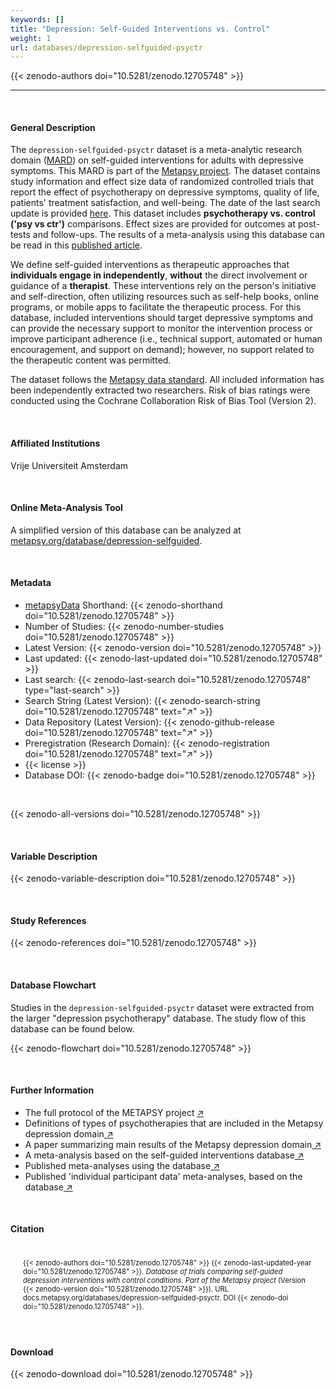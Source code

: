 ```yaml
---
keywords: []
title: "Depression: Self-Guided Interventions vs. Control"
weight: 1
url: databases/depression-selfguided-psyctr
---
```

{{< zenodo-authors doi="10.5281/zenodo.12705748" >}}

***

<br>

#### General Description

The `depression-selfguided-psyctr` dataset is a meta-analytic research domain ([MARD](https://docs.metapsy.org/uploads/ebmental-2022-300509.pdf)) on self-guided interventions for adults with depressive symptoms. This MARD is part of the  [Metapsy project](https://www.metapsy.org/). The dataset contains study information and effect size data of randomized controlled trials that report the effect of psychotherapy on depressive symptoms, quality of life, patients' treatment satisfaction, and well-being. The date of the last search update is provided [here](https://github.com/metapsy-project/depression-selfguided-psyctr/blob/master/metadata/last_search.txt). This dataset includes **psychotherapy vs. control ('psy vs ctr')** comparisons. Effect sizes are provided for outcomes at post-tests and follow-ups. The results of a meta-analysis using this database can be read in this [published article](https://www.thelancet.com/journals/ebiom/article/PIIS2352-3964(24)00243-3/fulltext).

We define self-guided interventions as therapeutic approaches that **individuals engage in independently**, **without** the direct involvement or guidance of a **therapist**. These interventions rely on the person's initiative and self-direction, often utilizing resources such as self-help books, online programs, or mobile apps to facilitate the therapeutic process. For this database, included interventions should target depressive symptoms and can provide the necessary support to monitor the intervention process or improve participant adherence (i.e., technical support, automated or human encouragement, and support on demand); however, no support related to the therapeutic content was permitted.

The dataset follows the [Metapsy data standard](https://docs.metapsy.org/data-preparation/format/). All included information has been independently extracted two researchers. Risk of bias ratings were conducted using the Cochrane Collaboration Risk of Bias Tool (Version 2).


<br>

#### Affiliated Institutions

Vrije Universiteit Amsterdam

<br>

#### Online Meta-Analysis Tool

A simplified version of this database can be analyzed at [metapsy.org/database/depression-selfguided](https://www.metapsy.org/database/depression-selfguided).

<br>

#### Metadata

* <a href="https://data.metapsy.org" target="_blank">metapsyData</a> Shorthand: {{< zenodo-shorthand doi="10.5281/zenodo.12705748" >}}
* Number of Studies: {{< zenodo-number-studies doi="10.5281/zenodo.12705748" >}}
* Latest Version: {{< zenodo-version doi="10.5281/zenodo.12705748" >}}
* Last updated: {{< zenodo-last-updated doi="10.5281/zenodo.12705748" >}}
* Last search: {{< zenodo-last-search doi="10.5281/zenodo.12705748" type="last-search" >}}
* Search String (Latest Version): {{< zenodo-search-string doi="10.5281/zenodo.12705748" text="↗" >}}
* Data Repository (Latest Version): {{< zenodo-github-release doi="10.5281/zenodo.12705748" text="↗" >}}
* Preregistration (Research Domain): {{< zenodo-registration doi="10.5281/zenodo.12705748" text="↗" >}}
* {{< license >}}
* Database DOI: {{< zenodo-badge doi="10.5281/zenodo.12705748" >}}

<br>

{{< zenodo-all-versions doi="10.5281/zenodo.12705748" >}}

<br>

#### Variable Description

{{< zenodo-variable-description doi="10.5281/zenodo.12705748" >}}

<br>

#### Study References

{{< zenodo-references doi="10.5281/zenodo.12705748" >}}

<br>

#### Database Flowchart

Studies in the `depression-selfguided-psyctr` dataset were extracted from the larger "depression psychotherapy" database. The study flow of this database can be found below.

{{< zenodo-flowchart doi="10.5281/zenodo.12705748" >}}

<br>

#### Further Information

<ul>
<li>The full protocol of the METAPSY project <a href="/uploads/protocol.pdf" target="_blank">↗</a></li>
<li>Definitions of types of psychotherapies that are included in the Metapsy depression domain<a href="/uploads/psychotherapies.pdf" target="_blank"> ↗</a></li>
<li>A paper summarizing main results of the Metapsy depression domain<a href="/uploads/summary_metapsy.pdf" target="_blank"> ↗</a></li>
<li>A meta-analysis based on the self-guided interventions database<a href="https://www.thelancet.com/journals/ebiom/article/PIIS2352-3964(24)00243-3/fulltext" target="_blank"> ↗</a></li>
<li>Published meta-analyses using the database<a href="/uploads/published_meta_analyses.pdf" target="_blank"> ↗</a></li>
<li>Published 'individual participant data'  meta-analyses, based on the database<a href="/uploads/ipd_ma.pdf" target="_blank"> ↗</a></li>
</ul>

<br>

#### Citation

<div class="citation" style='background-color: var(--body-color); padding: 20px 20px 20px 20px; font-size: 80%; -webkit-filter: grayscale(100%); filter: grayscale(100%);'>
{{< zenodo-authors doi="10.5281/zenodo.12705748" >}}
{{< zenodo-last-updated-year doi="10.5281/zenodo.12705748" >}}.
<i>Database of trials comparing self-guided depression interventions with control conditions. Part of the Metapsy project </i>
(Version {{< zenodo-version doi="10.5281/zenodo.12705748" >}}).
URL docs.metapsy.org/databases/depression-selfguided-psyctr.
DOI {{< zenodo-doi doi="10.5281/zenodo.12705748" >}}.
</div>

<br>

#### Download

{{< zenodo-download doi="10.5281/zenodo.12705748" >}}

<br></br>